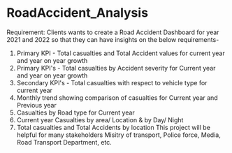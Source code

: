 # RoadAccident_Analysis

Requirement:
Clients wants to create a Road Accident Dashboard for year 2021 and 2022 so that they can have insights on the below requirements-

1. Primary KPI - Total casualties and Total Accident values for current year and year on year growth
2. Primary KPI's - Total casualties by Accident severity for Current year and year on year growth
3. Secondary KPI's - Total casualties with respect to vehicle type for current year
4. Monthly trend showing comparison of casualties for Current year and Previous year
5. Casualties by Road type for Current year
6. Current year Casualties by area/ Location & by Day/ Night
7. Total casualties and Total Accidents by location
This project will be helpful for many stakeholders Misitry of transport, Police force, Media, Road Transport Department, etc.

